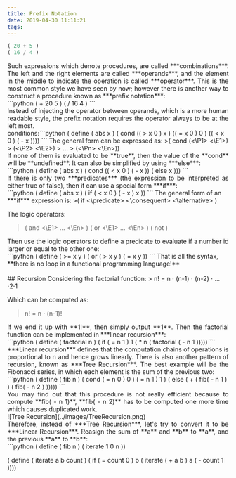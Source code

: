 ```yaml
---
title: Prefix Notation
date: 2019-04-30 11:11:21
tags:
---
```

```python
( 20 + 5 )
( 16 / 4 )
```
<div style="text-align: justify">Such expressions which denote procedures, are called ***combinations***. The left and the right elements are called ***operands***, and the element in the middle to indicate the operation is called ***operator***. This is the most common style we have seen by now; however there is another way to construct a procedure known as ***prefix notation***:</div>```python
( + 20 5 )
( / 16 4 )
```
<div style="text-align: justify">Instead of injecting the operator between operands, which is a more human readable style, the prefix notation requires the operator always to be at the left most.</div><!-- more -->
conditions:```python
( define ( abs x )
    ( cond (( > x 0 ) x )
           (( = x 0 ) 0 )
           (( < x 0 ) ( - x ))))
```
The general form can be expressed as:
>( cond (<\P1> <\E1>)
>       (<\P2> <\E2>)
>            ...
>       (<\Pn> <\En>))

<div style="text-align: justify">If none of them is evaluated to be **true**, then the value of the **cond** will be **undefined**. It can also be simplified by using ***else***:</div>```python
( define ( abs x )
    ( cond (( < x 0 ) ( - x ))
           ( else  x )))
```
<div style="text-align: justify">If there is only two ***predicates*** (the expression to be interpreted as either true of false), then it can use a special form ***if***:</div>```python
( define ( abs x )
    ( if ( < x 0 )
         ( - x )
         x ))
```
The general form of an ***if*** expression is:
>( if <\predicate> <\consequent> <\alternative> )

The logic operators:
>( and <\E1> ... <\En> )
>( or <\E1> ... <\En> )
>( not <E> )

<div style="text-align: justify">Then use the logic operators to define a predicate to evaluate if a number id larger or equal to the other one:</div>```python
( define ( >= x y )
    ( or ( > x y ) ( = x y ))
```
That is all the syntax, **there is no loop in a functional programming language!**</br></br>
## Recursion
Considering the factorial function:
> n! = n ⋅ (n-1) ⋅ (n-2) ⋅ ... ⋅2⋅1

Which can be computed as:
> n! = n ⋅ (n-1)!

<div style="text-align: justify">If we end it up with **1!**, then simply output **1**. Then the factorial function can be implemented in ***linear recursion***:</div>```python
( define ( factorial n )
    ( if ( = n 1 )
        1
        ( * n ( factorial ( - n 1 )))))
```
<div style="text-align: justify">***Linear recursion*** defines that the computation chains of operations is proportional to n and hence grows linearly. There is also another pattern of recursion, known as ***Tree Recursion***. The best example will be the Fibonacci series, in which each element is the sum of the previous two:</div>```python
( define ( fib n )
    ( cond ( = n 0 ) 0 )
           ( = n 1 ) 1 )
           ( else ( + ( fib( - n 1 ) )
                      ( fib( - n 2 ) )))))
```
<div style="text-align: justify">You may find out that this procedure is not really efficient because to compute **fib( - n 1)**, **fib( - n 2)** has to be computed one more time which causes duplicated work.</div>![Tree Recursion](../images/TreeRecursion.png)
<div style="text-align: justify">Therefore, instead of ***Tree Recursion***, let's try to convert it to be ***Linear Recursion***. Reasign the sum of **a** and **b** to **a**, and the previous **a** to **b**:</div>```python
( define ( fib n )
    ( iterate 1 0 n ))

( define ( iterate a b count )
    ( if ( = count 0 )
        b
        ( iterate ( + a b ) a ( - count 1 ))))
```